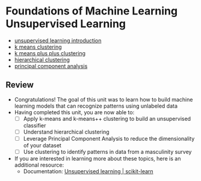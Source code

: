 # Foundations of Machine Learning Unsupervised Learning 
- [unsupervised learning introduction](unsupervised-learning-introduction)
- [k means clustering](k-means-clustering)
- [k means plus plus clustering](k-means-plus-plus-clustering)
- [hierarchical clustering](https://www.displayr.com/what-is-hierarchical-clustering/)
- [principal component analysis](principal-component-analysis)

## Review
- Congratulations! The goal of this unit was to learn how to build machine learning models that can recognize patterns using unlabeled data
- Having completed this unit, you are now able to:
    - [ ] Apply k-means and k-means++ clustering to build an unsupervised classifier
    - [ ] Understand hierarchical clustering
    - [ ] Leverage Principal Component Analysis to reduce the dimensionality of your dataset
    - [ ] Use clustering to identify patterns in data from a masculinity survey
- If you are interested in learning more about these topics, here is an additional resource:
    - Documentation: [Unsupervised learning | scikit-learn](https://scikit-learn.org/stable/unsupervised_learning.html)
